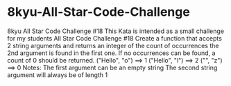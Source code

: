 # 8kyu-All-Star-Code-Challenge
8kyu All Star Code Challenge #18     This Kata is intended as a small challenge for my students  All Star Code Challenge #18  Create a function that accepts 2 string arguments and returns an integer of the count of occurrences the 2nd argument is found in the first one.  If no occurrences can be found, a count of 0 should be returned.  ("Hello", "o")  ==>  1 ("Hello", "l")  ==>  2 ("", "z")       ==>  0 Notes:  The first argument can be an empty string The second string argument will always be of length 1
